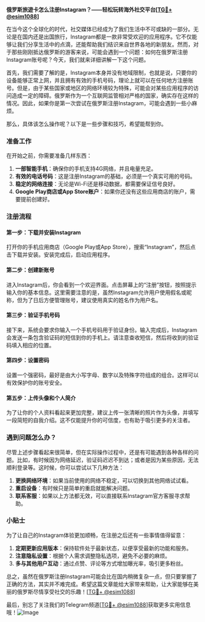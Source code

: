 **俄罗斯旅遊卡怎么注册Instagram？——轻松玩转海外社交平台[[TG💪+ @esim1088](https://t.me/s/esim1088)]**

在当今这个全球化的时代，社交媒体已经成为了我们生活中不可或缺的一部分。无论是在国内还是出国旅行，Instagram都是一款非常受欢迎的应用程序。它不仅能够让我们分享生活中的点滴，还能帮助我们结识来自世界各地的新朋友。然而，对于那些刚刚抵达俄罗斯的游客来说，可能会遇到一个问题：如何在俄罗斯注册Instagram账号呢？今天，我们就来详细讲解一下这个问题。

首先，我们需要了解的是，Instagram本身并没有地域限制，也就是说，只要你的设备能够正常上网，并且拥有有效的手机号码，理论上就可以在任何地方注册账号。但是，由于某些国家或地区的网络环境较为特殊，可能会对某些应用程序的访问造成一定的障碍。俄罗斯作为一个互联网监管相对严格的国家，确实存在这样的情况。因此，如果你是第一次尝试在俄罗斯注册Instagram，可能会遇到一些小麻烦。

那么，具体该怎么操作呢？以下是一些步骤和技巧，希望能帮到你。

### 准备工作

在开始之前，你需要准备几样东西：

1. **一部智能手机**：确保你的手机支持4G网络，并且电量充足。
2. **有效的电话号码**：这是注册Instagram的基础，必须是一个真实可用的号码。
3. **稳定的网络连接**：无论是Wi-Fi还是移动数据，都需要保证信号良好。
4. **Google Play商店或App Store账户**：如果你还没有这些应用商店的账户，需要提前创建好。

### 注册流程

#### 第一步：下载并安装Instagram

打开你的手机应用商店（Google Play或App Store），搜索“Instagram”，然后点击下载并安装。安装完成后，启动应用程序。

#### 第二步：创建新账号

进入Instagram后，你会看到一个欢迎界面。点击屏幕上的“注册”按钮，按照提示输入你的基本信息。这里需要注意的是，虽然Instagram允许用户使用假名或昵称，但为了日后方便管理账号，建议使用真实的姓名作为用户名。

#### 第三步：验证手机号码

接下来，系统会要求你输入一个手机号码用于验证身份。输入完成后，Instagram会发送一条包含验证码的短信到你的手机上。请注意查收短信，然后将收到的验证码填入相应的位置。

#### 第四步：设置密码

设置一个强密码，最好是由大小写字母、数字以及特殊字符组成的组合。这样可以有效保护你的账号安全。

#### 第五步：上传头像和个人简介

为了让你的个人资料看起来更加完整，建议上传一张清晰的照片作为头像，并填写一段简短的自我介绍。这不仅能提升你的可信度，也有助于吸引更多的关注者。

### 遇到问题怎么办？

尽管上述步骤看起来很简单，但在实际操作过程中，还是有可能遇到各种各样的问题。比如，有时候因为网络延迟，验证码迟迟不到达；或者是因为某些原因，无法顺利登录等。这时候，你可以尝试以下几种方法：

1. **更换网络环境**：如果当前使用的网络不稳定，可以切换到其他网络试试看。
2. **重启设备**：有时候只是简单的重启就能解决问题。
3. **联系客服**：如果以上方法都无效，可以直接联系Instagram官方客服寻求帮助。

### 小贴士

为了让自己的Instagram体验更加顺畅，在注册之后还有一些事情值得留意：

1. **定期更新应用版本**：保持软件处于最新状态，以便享受最新的功能和服务。
2. **注意隐私设置**：根据个人需求调整隐私选项，避免不必要的麻烦。
3. **多与其他用户互动**：通过点赞、评论等方式增加曝光率，吸引更多粉丝。

总之，虽然在俄罗斯注册Instagram可能会比在国内稍微复杂一点，但只要掌握了正确的方法，其实并不难完成。希望这篇文章能给大家带来帮助，让大家能够在美丽的俄罗斯尽情享受社交的乐趣！[[TG💪+ @esim1088](https://t.me/s/esim1088)]

最后，别忘了关注我们的Telegram频道[[TG💪+ @esim1088](https://t.me/s/esim1088)]获取更多实用信息哦！![Image](https://i.postimg.cc/4NQfJmqS/Snipaste-2025-05-13-00-14-12.png)